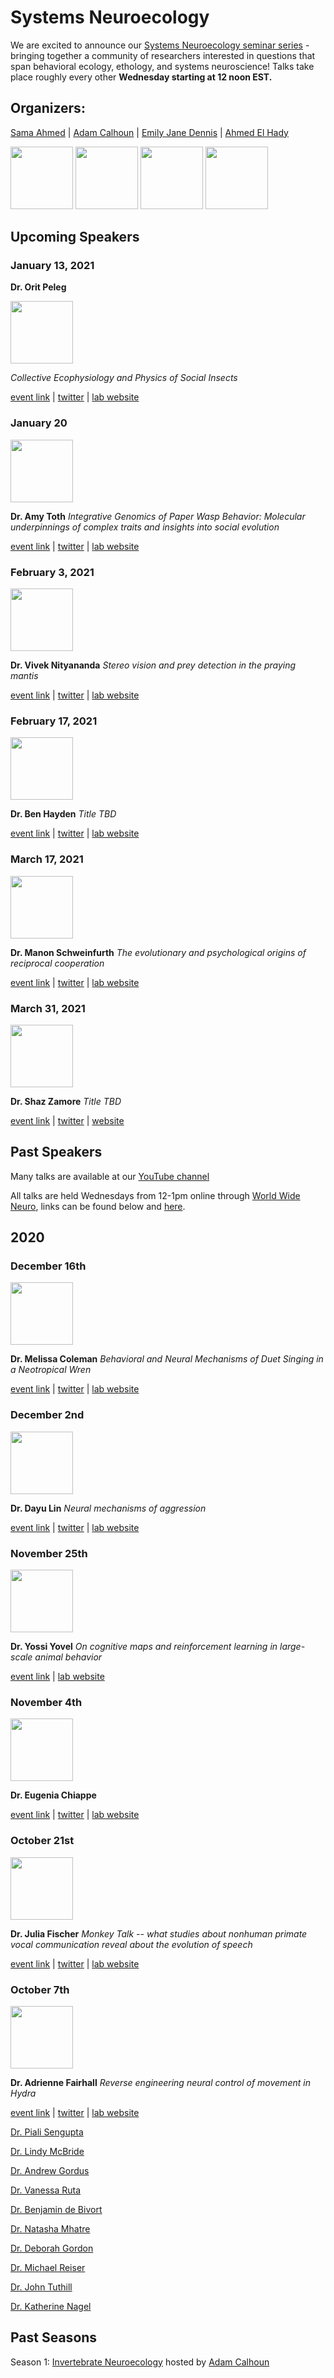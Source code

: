 # Systems Neuroecology

We are excited to announce our [Systems Neuroecology seminar series](https://www.worldwideneuro.com/seminar-series.html?name=Systems_Neuroecology) - bringing together a community of researchers interested in questions that span behavioral ecology, ethology, and systems neuroscience! Talks take place roughly every other **Wednesday starting at 12 noon EST.**

## Organizers:

[Sama Ahmed](https://twitter.com/ColumboAhmed)
 | [Adam Calhoun](https://twitter.com/neuroecology)
  | [Emily Jane Dennis](https://twitter.com/emilyjanedennis)
   | [Ahmed El Hady](https://twitter.com/zamakany)

<img src="images/2020/09/july2020_sama.jpg" height="100" /> <img src="images/2020/09/adam.jpg" height="100" /> <img src="images/2020/09/emilydennis.jpg" height="100" /> <img src="images/2020/09/ahmed.png" height="100" />

## Upcoming Speakers

### January 13, 2021
**Dr. Orit Peleg**


<img src="images/2020/09/oritpeleg.jpg" height="100" />

*Collective Ecophysiology and Physics of Social Insects*

[event link](https://www.crowdcast.io/e/orit-peleg-systems) | [twitter](https://twitter.com/oritpeleg) | [lab website](www.peleglab.com/)

### January 20


<img src="images/2020/09/amytoth.jpg" height="100" />

**Dr. Amy Toth**
*Integrative Genomics of Paper Wasp Behavior: Molecular underpinnings of complex traits and insights into social evolution*

[event link](https://www.crowdcast.io/e/amy-toth-systems) | [twitter](https://twitter.com/Amy_L_Toth) | [lab website](www.tothlab.org/)

### February 3, 2021


<img src="images/2020/09/viveknityanada.jpg" height="100" />

**Dr. Vivek Nityananda**
*Stereo vision and prey detection in the praying mantis*

[event link](https://www.crowdcast.io/e/vivek-nityananda-systems) | [twitter](https://twitter.com/VivekNityananda) | [lab website](https://www.worldwideneuro.com/viveknityananda.com)


### February 17, 2021

<img src="images/2021/ben-hayden.jpeg" height="100" />

**Dr. Ben Hayden**
*Title TBD*

[event link](https://www.crowdcast.io/e/dr--ben-hayden) | [twitter](https://twitter.com/NeuroPolarbear) | [lab website](https://www.haydenlab.com/)

### March 17, 2021

<img src="images/2021/manon-schweinfurth.jpg" height="100" />

**Dr. Manon Schweinfurth**
*The evolutionary and psychological origins of reciprocal cooperation*

[event link](https://www.crowdcast.io/e/dr--manon-schweinfurth) | [twitter](https://twitter.com/ManonSchweinfu1) | [lab website](https://manon-schweinfurth.jimdofree.com/)

### March 31, 2021

<img src="images/2021/shaz-zamore.jpg" height="100" />

**Dr. Shaz Zamore**
*Title TBD*

[event link](https://www.crowdcast.io/e/dr--shaz-zamore-systems) | [twitter](https://twitter.com/TheDoctaZ) | [ website](https://curiousdrz.com/)

## Past Speakers

Many talks are available at our [YouTube channel](link)

All talks are held Wednesdays from 12-1pm online through [World Wide Neuro](https://www.worldwideneuro.com/seminar-series.html?name=Systems_Neuroecology), links can be found below and [here](https://www.worldwideneuro.com/seminar-series.html?name=Systems_Neuroecology).

## 2020

### December 16th


<img src="images/2020/09/melissacoleman.jpg" height="100" />

**Dr. Melissa Coleman**
*Behavioral and Neural Mechanisms of Duet Singing in a Neotropical Wren*



[event link](https://www.crowdcast.io/e/melissa-coleman-systems) | [twitter](https://twitter.com/MelColemanLab) | [lab website](https://www.kecksci.claremont.edu/faculty/profile.asp?FacultyID=179)

### December 2nd


<img src="images/2020/09/dayulin.jpg" height="100" />

**Dr. Dayu Lin**
*Neural mechanisms of aggression*

[event link](https://www.crowdcast.io/e/dayu-lin-systems) | [twitter](https://twitter.com/moccalin) | [lab website](http://linlab.med.nyu.edu/)

### November 25th


<img src="images/2020/09/yossiyovel.jpg" height="100" />

**Dr. Yossi Yovel**
*On cognitive maps and reinforcement learning in large-scale animal behavior*

[event link](https://www.crowdcast.io/e/yossi-yovel-systems) | [lab website](www.yossiyovel.com/)


### November 4th


<img src="images/2020/09/eugeniachiappe.jpg" height="100" />

**Dr. Eugenia Chiappe**

[event link](https://www.crowdcast.io/e/eugenia-chiappe-systems) | [twitter](https://twitter.com/EugeChapadur) | [lab website](https://chiappelab.org/)



### October 21st

<img src="images/2020/09/juliafischer.jpg" height="100" />

**Dr. Julia Fischer**
*Monkey Talk -- what studies about nonhuman primate vocal communication reveal about the evolution of speech*

[event link](https://www.crowdcast.io/e/julia-fischer-systems) | [twitter](https://twitter.com/julxf) | [lab website](https://www.dpz.eu/en/unit/cognitive-ethology/about-us.html)


### October 7th
<img src="images/2020/09/adriennefairhall.png" height="100" />

**Dr. Adrienne Fairhall**
*Reverse engineering neural control of movement in Hydra*

[event link](https://www.crowdcast.io/e/adrienne-fairhall) | [twitter](https://twitter.com/alfairhall) | [lab website](https://fairhalllab.com/)

[Dr. Piali Sengupta](https://www.worldwideneuro.com/seminar-event.html?id=521)

[Dr. Lindy McBride](https://www.worldwideneuro.com/seminar-event.html?id=520)

[Dr. Andrew Gordus](https://www.worldwideneuro.com/seminar-event.html?id=118)

[Dr. Vanessa Ruta](https://www.worldwideneuro.com/seminar-event.html?id=43)

[Dr. Benjamin de Bivort](https://www.worldwideneuro.com/seminar-event.html?id=44)

[Dr. Natasha Mhatre](https://www.worldwideneuro.com/seminar-event.html?id=131)

[Dr. Deborah Gordon](https://www.worldwideneuro.com/seminar-event.html?id=50)

[Dr. Michael Reiser](https://www.worldwideneuro.com/seminar-event.html?id=48)

[Dr. John Tuthill](https://www.worldwideneuro.com/seminar-event.html?id=47)

[Dr. Katherine Nagel](https://www.worldwideneuro.com/seminar-event.html?id=51)

## Past Seasons

Season 1: [Invertebrate Neuroecology](https://www.worldwideneuro.com/seminar-series.html?name=Invertebrate_Neuroecology) hosted by [Adam Calhoun](http://twitter.com/neuroecology)
